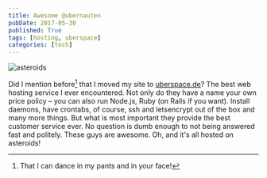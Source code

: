 ```yaml
---
title: Awesome @ubernauten
pubDate: 2017-05-30
published: True
tags: [hosting, uberspace]
categories: [tech]
---
```


![asteroids](/assets/images/uberspace/badge-white-fmz-asteroids.png)

Did I mention before[^1] that I moved my site to [uberspace.de](https://uberspace.de)? The best web hosting service I ever encountered. Not only do they have a name your own price policy – you can also run Node.js, Ruby (on Rails if you want). Install daemons, have crontabs, of course, ssh and letsencrypt out of the box and many more things. But what is most important they provide the best customer service ever. No question is dumb enough to not being answered fast and politely. These guys are awesome. Oh, and it's all hosted on asteroids!

[^1]: That I can dance in my pants and in your face!

